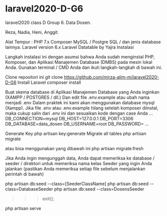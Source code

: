 # laravel2020-D-G6
laravel2020 class D Group 6. Data Dosen.

Reza, Nadia, Heni, Anggit.

Alat Tempur :
PHP 7.x
Composer
MySQL / Postgre SQL / dan jenis database lainnya.
Laravel version 6.x
Laravel Datatable by Yajra
Instalasi

Langkah instalasi ini dengan asumsi bahwa Anda sudah menginstal PHP, Komposer, dan Aplikasi Manajemen Database (DMBS) pada mesin lokal Anda. Gunakan terminal / CMD Anda dan ikuti langkah-langkah di bawah ini.

Clone repositori ini
git clone https://github.com/mirza-alim-m/laravel2020-D-G6
Install Laravel
composer install

Buat skema database di Aplikasi Manajemen Database yang Anda inginkan (XAMPP / POSTGRES / dll.) Dan edit file .env.example atau ubah nama menjadi .env 
Dalam praktek ini kami akan menggunakan database mysql (Xampp). Jika file .env atau .env.example hilang setelah komposer diinstal, maka cukup salin dari .env ini dan sesuaikan kode dengan case Anda
...
DB_CONNECTION=mysql
DB_HOST=127.0.0.1
DB_PORT=3306
DB_DATABASE=data_dosen
DB_USERNAME=root
DB_PASSWORD=
...

Generate Key
php artisan key:generate
Migrate all tables
php artisan migrate

atau bisa menggunakan yang dibawah ini
php artisan migrate:fresh

Jika Anda ingin mengunggah data, Anda dapat memeriksa ke database / seeder / direktori untuk memeriksa nama kelas Seeder yang ingin Anda jalankan (pastikan Anda memeriksa setiap file sebelum menjalankan perintah di bawah)

php artisan db:seed --class=[SeederClassName]
php artisan db:seed --class=DatabaseSeeder
php artisan db:seed --class=DosensSeeder

>>> exit();

php artisan serve